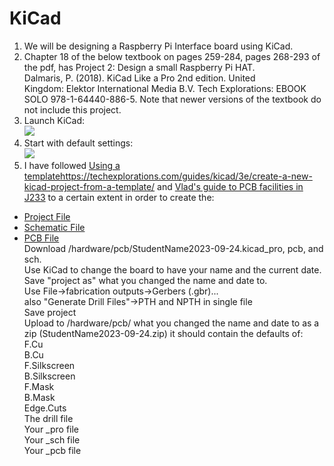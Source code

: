 # KiCad   
1. We will be designing a Raspberry Pi Interface board using KiCad.
2. Chapter 18 of the below textbook on pages 259-284, pages 268-293 of the pdf, has Project 2: Design a small Raspberry Pi HAT.
   Dalmaris, P. (2018). KiCad Like a Pro 2nd edition. United Kingdom: Elektor International Media B.V. Tech Explorations: EBOOK SOLO 978-1-64440-886-5. Note that newer versions of the textbook do not include this project.   
3. Launch KiCad:   
![](media/1.png)
2. Start with default settings:   
![](media/2.png)
3. I have followed [Using a template](https://techexplorations.com/guides/kicad/3e/create-a-new-kicad-project-from-a-template/)https://techexplorations.com/guides/kicad/3e/create-a-new-kicad-project-from-a-template/ and [Vlad's guide to PCB facilities in J233](PCBPrototypes.md) to a certain extent in order to create the:
-   [Project File](/hardware/pcb/StudentName2023-09-24.kicad_pro)
-   [Schematic File](/hardware/pcb/StudentName2023-09-24.kicad_sch)
-   [PCB File](/hardware/pcb/StudentName2023-09-24.kicad_pcb)   
Download /hardware/pcb/StudentName2023-09-24.kicad_pro, pcb, and sch.   
Use KiCad to change the board to have your name and the current date.   
Save "project as" what you changed the name and date to.   
Use File->fabrication outputs->Gerbers (.gbr)...   
also "Generate Drill Files"->PTH and NPTH in single file   
Save project   
Upload to /hardware/pcb/ what you changed the name and date to as a zip (StudentName2023-09-24.zip) it should contain the defaults of:   
F.Cu   
B.Cu   
F.Silkscreen   
B.Silkscreen   
F.Mask   
B.Mask   
Edge.Cuts   
The drill file   
Your _pro file   
Your _sch file   
Your _pcb file   
